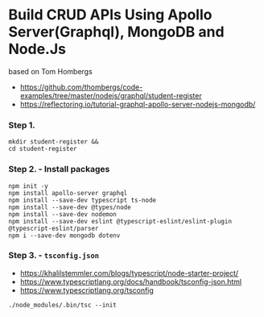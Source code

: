 # Build CRUD APIs Using Apollo Server(Graphql), MongoDB and Node.Js
based on Tom Hombergs

- <https://github.com/thombergs/code-examples/tree/master/nodejs/graphql/student-register>
- <https://reflectoring.io/tutorial-graphql-apollo-server-nodejs-mongodb/>

### Step 1.

```shell
mkdir student-register &&
cd student-register
```

### Step 2. - Install packages

```shell
npm init -y
npm install apollo-server graphql
npm install --save-dev typescript ts-node
npm install --save-dev @types/node 
npm install --save-dev nodemon
npm install --save-dev eslint @typescript-eslint/eslint-plugin @typescript-eslint/parser
npm i --save-dev mongodb dotenv
```

### Step 3. - `tsconfig.json`

- <https://khalilstemmler.com/blogs/typescript/node-starter-project/>
- <https://www.typescriptlang.org/docs/handbook/tsconfig-json.html>
- <https://www.typescriptlang.org/tsconfig>

```shell
./node_modules/.bin/tsc --init
```






